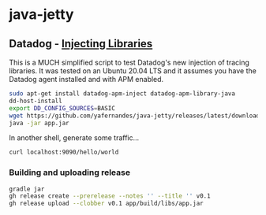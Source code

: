 # java-jetty

## Datadog  - [Injecting Libraries](https://docs.datadoghq.com/tracing/trace_collection/library_injection/?tab=host)

This is a MUCH simplified script to test Datadog's new injection of tracing libraries. It was tested on an Ubuntu 20.04 LTS and it assumes you have the Datadog agent installed and with APM enabled.

```bash
sudo apt-get install datadog-apm-inject datadog-apm-library-java
dd-host-install
export DD_CONFIG_SOURCES=BASIC
wget https://github.com/yafernandes/java-jetty/releases/latest/download/app.jar
java -jar app.jar
```

In another shell, generate some traffic...
```bash
curl localhost:9090/hello/world
```

### Building and uploading release

```bash
gradle jar
gh release create --prerelease --notes '' --title '' v0.1
gh release upload --clobber v0.1 app/build/libs/app.jar
```
